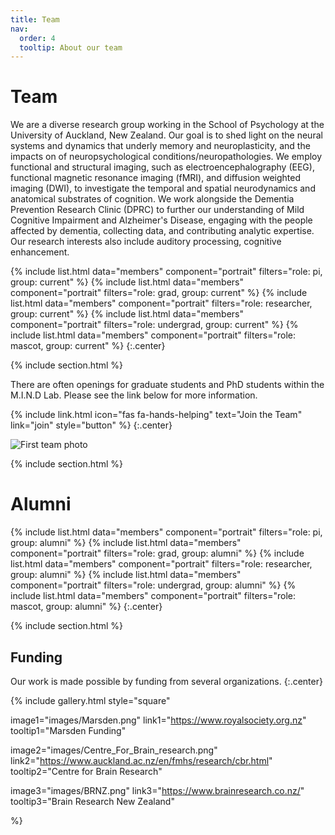 ```yaml
---
title: Team
nav:
  order: 4
  tooltip: About our team
---
```


# <i class="fas fa-users"></i>Team

We are a diverse research group working in the School of Psychology at the University of Auckland, New Zealand. Our goal is to shed light on the neural systems and dynamics that underly memory and neuroplasticity, and the impacts on of neuropsychological conditions/neuropathologies. 
We employ functional and structural imaging, such as electroencephalography (EEG), functional magnetic resonance imaging (fMRI), and diffusion weighted imaging (DWI), to investigate the temporal and spatial neurodynamics and anatomical substrates of cognition. We work alongside the Dementia Prevention Research Clinic (DPRC) to further our understanding of Mild Cognitive Impairment and Alzheimer's Disease, engaging with the people affected by dementia, collecting data, and contributing analytic expertise. Our research interests also include auditory processing, cognitive enhancement.


{%
  include list.html
  data="members"
  component="portrait"
  filters="role: pi, group: current"
%}
{%
  include list.html
  data="members"
  component="portrait"
  filters="role: grad, group: current"
%}
{%
  include list.html
  data="members"
  component="portrait"
  filters="role: researcher, group: current"
%}
{%
  include list.html
  data="members"
  component="portrait"
  filters="role: undergrad, group: current"
%}
{%
  include list.html
  data="members"
  component="portrait"
  filters="role: mascot, group: current"
%}
{:.center}

{% include section.html %}

There are often openings for graduate students and PhD students within the M.I.N.D Lab. Please see the link below for more information. 

{%
  include link.html
  icon="fas fa-hands-helping"
  text="Join the Team"
  link="join"
  style="button"
%}
{:.center}

![First team photo](/images/blog_post_images/2021_retreat1.jpg "2021 team photo")

{% include section.html %}



# Alumni

{%
  include list.html
  data="members"
  component="portrait"
  filters="role: pi, group: alumni"
%}
{%
  include list.html
  data="members"
  component="portrait"
  filters="role: grad, group: alumni"
%}
{%
  include list.html
  data="members"
  component="portrait"
  filters="role: researcher, group: alumni"
%}
{%
  include list.html
  data="members"
  component="portrait"
  filters="role: undergrad, group: alumni"
%}
{%
  include list.html
  data="members"
  component="portrait"
  filters="role: mascot, group: alumni"
%}
{:.center}



{% include section.html %}


## Funding

Our work is made possible by funding from several organizations.
{:.center}

{%
  include gallery.html
  style="square"

  image1="images/Marsden.png"
  link1="https://www.royalsociety.org.nz"
  tooltip1="Marsden Funding"

  image2="images/Centre_For_Brain_research.png"
  link2="https://www.auckland.ac.nz/en/fmhs/research/cbr.html"
  tooltip2="Centre for Brain Research"

  image3="images/BRNZ.png"
  link3="https://www.brainresearch.co.nz/"
  tooltip3="Brain Research New Zealand"


%}
